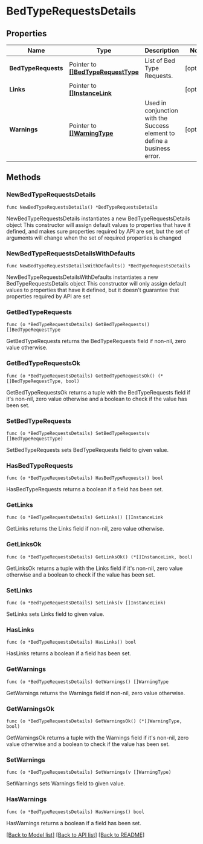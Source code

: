 # BedTypeRequestsDetails

## Properties

Name | Type | Description | Notes
------------ | ------------- | ------------- | -------------
**BedTypeRequests** | Pointer to [**[]BedTypeRequestType**](BedTypeRequestType.md) | List of Bed Type Requests. | [optional] 
**Links** | Pointer to [**[]InstanceLink**](InstanceLink.md) |  | [optional] 
**Warnings** | Pointer to [**[]WarningType**](WarningType.md) | Used in conjunction with the Success element to define a business error. | [optional] 

## Methods

### NewBedTypeRequestsDetails

`func NewBedTypeRequestsDetails() *BedTypeRequestsDetails`

NewBedTypeRequestsDetails instantiates a new BedTypeRequestsDetails object
This constructor will assign default values to properties that have it defined,
and makes sure properties required by API are set, but the set of arguments
will change when the set of required properties is changed

### NewBedTypeRequestsDetailsWithDefaults

`func NewBedTypeRequestsDetailsWithDefaults() *BedTypeRequestsDetails`

NewBedTypeRequestsDetailsWithDefaults instantiates a new BedTypeRequestsDetails object
This constructor will only assign default values to properties that have it defined,
but it doesn't guarantee that properties required by API are set

### GetBedTypeRequests

`func (o *BedTypeRequestsDetails) GetBedTypeRequests() []BedTypeRequestType`

GetBedTypeRequests returns the BedTypeRequests field if non-nil, zero value otherwise.

### GetBedTypeRequestsOk

`func (o *BedTypeRequestsDetails) GetBedTypeRequestsOk() (*[]BedTypeRequestType, bool)`

GetBedTypeRequestsOk returns a tuple with the BedTypeRequests field if it's non-nil, zero value otherwise
and a boolean to check if the value has been set.

### SetBedTypeRequests

`func (o *BedTypeRequestsDetails) SetBedTypeRequests(v []BedTypeRequestType)`

SetBedTypeRequests sets BedTypeRequests field to given value.

### HasBedTypeRequests

`func (o *BedTypeRequestsDetails) HasBedTypeRequests() bool`

HasBedTypeRequests returns a boolean if a field has been set.

### GetLinks

`func (o *BedTypeRequestsDetails) GetLinks() []InstanceLink`

GetLinks returns the Links field if non-nil, zero value otherwise.

### GetLinksOk

`func (o *BedTypeRequestsDetails) GetLinksOk() (*[]InstanceLink, bool)`

GetLinksOk returns a tuple with the Links field if it's non-nil, zero value otherwise
and a boolean to check if the value has been set.

### SetLinks

`func (o *BedTypeRequestsDetails) SetLinks(v []InstanceLink)`

SetLinks sets Links field to given value.

### HasLinks

`func (o *BedTypeRequestsDetails) HasLinks() bool`

HasLinks returns a boolean if a field has been set.

### GetWarnings

`func (o *BedTypeRequestsDetails) GetWarnings() []WarningType`

GetWarnings returns the Warnings field if non-nil, zero value otherwise.

### GetWarningsOk

`func (o *BedTypeRequestsDetails) GetWarningsOk() (*[]WarningType, bool)`

GetWarningsOk returns a tuple with the Warnings field if it's non-nil, zero value otherwise
and a boolean to check if the value has been set.

### SetWarnings

`func (o *BedTypeRequestsDetails) SetWarnings(v []WarningType)`

SetWarnings sets Warnings field to given value.

### HasWarnings

`func (o *BedTypeRequestsDetails) HasWarnings() bool`

HasWarnings returns a boolean if a field has been set.


[[Back to Model list]](../README.md#documentation-for-models) [[Back to API list]](../README.md#documentation-for-api-endpoints) [[Back to README]](../README.md)


